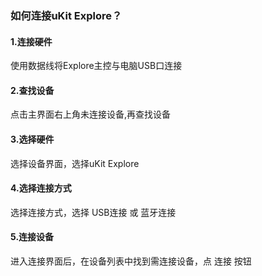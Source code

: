 ### 如何连接uKit Explore？

#### 1.连接硬件
使用数据线将Explore主控与电脑USB口连接
![]()

#### 2.查找设备
点击主界面右上角未连接设备,再查找设备
![]()

#### 3.选择硬件
选择设备界面，选择uKit Explore
![]()

#### 4.选择连接方式
选择连接方式，选择 USB连接 或 蓝牙连接
![]()

#### 5.连接设备
进入连接界面后，在设备列表中找到需连接设备，点 连接 按钮






